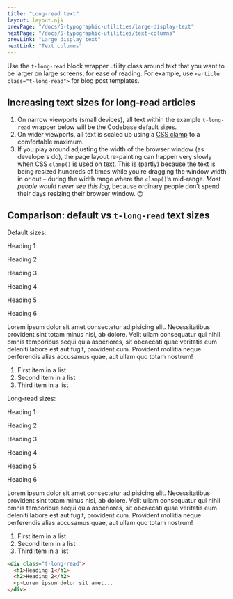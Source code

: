 ```yaml
---
title: "Long-read text"
layout: layout.njk
prevPage: "/docs/5-typographic-utilities/large-display-text"
nextPage: "/docs/5-typographic-utilities/text-columns"
prevLink: "Large display text"
nextLink: "Text columns"
---
```


Use the `t-long-read` block wrapper utility class around text that you want to be larger on large screens, for ease of reading. For example, use `<article class="t-long-read">` for blog post templates.

## Increasing text sizes for long-read articles

1. On narrow viewports (small devices), all text within the example `t-long-read` wrapper below will be the Codebase default sizes.
2. On wider viewports, all text is scaled up using a [CSS clamp](https://levelup.gitconnected.com/fluid-typography-with-css-clamp-is-my-new-favorite-thing-573d0b8d7bfc) to a comfortable maximum.
3. If you play around adjusting the width of the browser window (as developers do), the page layout re-painting can happen very slowly when CSS `clamp()` is used on text. This is (partly) because the text is being resized hundreds of times while you’re dragging the window width in or out – during the width range where the `clamp()`’s mid-range. _Most people would never see this lag_, because ordinary people don’t spend their days resizing their browser window. 😊

## Comparison: default vs `t-long-read` text sizes

<div class="mb-3">
  <div class="grid gap xs:equal-2-cols">
    <div class="b-thin p-1">
      <p class="t-bold">Default sizes:</p>
      <p class="h1">Heading 1</p>
      <p class="h2">Heading 2</p>
      <p class="h3">Heading 3</p>
      <p class="h4">Heading 4</p>
      <p class="h5">Heading 5</p>
      <p class="h6">Heading 6</p>
      <p>Lorem ipsum dolor sit amet consectetur adipisicing elit. Necessitatibus provident sint totam minus nisi, ab dolore. Velit ullam consequatur qui nihil omnis temporibus sequi quia asperiores, sit obcaecati quae veritatis eum deleniti labore est aut fugit, provident cum. Provident mollitia neque perferendis alias accusamus quae, aut ullam quo totam nostrum!</p>
      <ol>
        <li>First item in a list</li>
        <li>Second item in a list</li>
        <li>Third item in a list</li>
      </ol>
    </div>
    <div class="b-thin p-1">
      <p class="t-bold">Long-read sizes:</p>
      <div class="t-long-read">
        <p class="h1">Heading 1</p>
        <p class="h2">Heading 2</p>
        <p class="h3">Heading 3</p>
        <p class="h4">Heading 4</p>
        <p class="h5">Heading 5</p>
        <p class="h6">Heading 6</p>
        <p>Lorem ipsum dolor sit amet consectetur adipisicing elit. Necessitatibus provident sint totam minus nisi, ab dolore. Velit ullam consequatur qui nihil omnis temporibus sequi quia asperiores, sit obcaecati quae veritatis eum deleniti labore est aut fugit, provident cum. Provident mollitia neque perferendis alias accusamus quae, aut ullam quo totam nostrum!</p>
        <ol>
          <li>First item in a list</li>
          <li>Second item in a list</li>
          <li>Third item in a list</li>
        </ol>
      </div>
    </div>
  </div>
</div>

```html
<div class="t-long-read">
  <h1>Heading 1</h1>
  <h2>Heading 2</h2>
  <p>Lorem ipsum dolor sit amet...
</div>
```